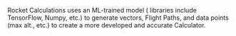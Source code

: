 Rocket Calculations uses an ML-trained model ( libraries include TensorFlow, Numpy, etc.) to generate vectors, Flight Paths, and data points (max alt., etc.) to create a more developed and accurate Calculator.
